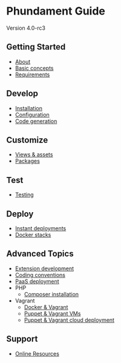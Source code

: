 Phundament Guide
================

Version 4.0-rc3

Getting Started
---------------

- [About](10-about.md)
- [Basic concepts](12-basic-concepts.md)
- [Requirements](19-requirements.md)

Develop
-------

- [Installation](20-installation.md)
- [Configuration](21-configuration.md)
- [Code generation](41-code-generation.md)

Customize
---------

- [Views & assets](30-customize.md)
- [Packages](31-extension-management.md)

Test
----

- [Testing](42-testing.md)

Deploy
------

- [Instant deployments](50-deploy.md)
- [Docker stacks](51-docker-stacks.md)

Advanced Topics
---------------

- [Extension development](44-extension-development.md)
- [Coding conventions](61-coding-conventions.md)
- [PaaS deployment](advanced/52-paas.md)
- PHP
  - [Composer installation](alternatives/20-installation-composer.md)
- Vagrant
  - [Docker & Vagrant](advanced/51-vagrant-docker.md)
  - [Puppet & Vagrant VMs](advanced/51-vagrant.md)
  - [Puppet & Vagrant cloud deployment](advanced/51-vagrant-cloud.md)


Support
-------

- [Online Resources](70-links.md)

